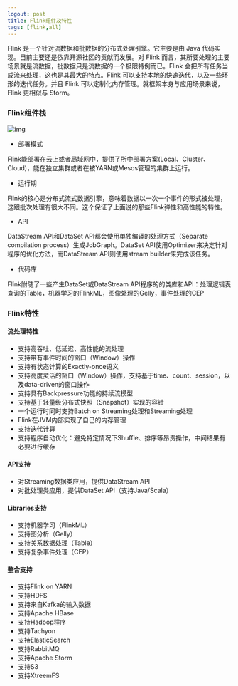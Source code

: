 ```yaml
---
logout: post
title: Flink组件及特性
tags: [flink,all]
---
```


Flink 是一个针对流数据和批数据的分布式处理引擎。它主要是由 Java 代码实现。目前主要还是依靠开源社区的贡献而发展。对 Flink 而言，其所要处理的主要场景就是流数据，批数据只是流数据的一个极限特例而已。Flink 会把所有任务当成流来处理，这也是其最大的特点。Flink 可以支持本地的快速迭代，以及一些环形的迭代任务。并且 Flink 可以定制化内存管理。就框架本身与应用场景来说，Flink 更相似与 Storm。

### Flink组件栈

![img](https://images2018.cnblogs.com/blog/861394/201803/861394-20180317153717434-2114291591.png)

- 部署模式

Flink能部署在云上或者局域网中，提供了所中部署方案(Local、Cluster、Cloud)，能在独立集群或者在被YARN或Mesos管理的集群上运行。

- 运行期

Flink的核心是分布式流式数据引擎，意味着数据以一次一个事件的形式被处理，这跟批次处理有很大不同。这个保证了上面说的那些Flink弹性和高性能的特性。

- API

DataStream API和DataSet API都会使用单独编译的处理方式（Separate compilation process）生成JobGraph。DataSet API使用Optimizer来决定针对程序的优化方法，而DataStream API则使用stream builder来完成该任务。

- 代码库

Flink附随了一些产生DataSet或DataStream API程序的的类库和API：处理逻辑表查询的Table，机器学习的FlinkML，图像处理的Gelly，事件处理的CEP

### Flink特性

#### 流处理特性

- 支持高吞吐、低延迟、高性能的流处理
- 支持带有事件时间的窗口（Window）操作
- 支持有状态计算的Exactly-once语义
- 支持高度灵活的窗口（Window）操作，支持基于time、count、session，以及data-driven的窗口操作
- 支持具有Backpressure功能的持续流模型
- 支持基于轻量级分布式快照（Snapshot）实现的容错
- 一个运行时同时支持Batch on Streaming处理和Streaming处理
- Flink在JVM内部实现了自己的内存管理
- 支持迭代计算
- 支持程序自动优化：避免特定情况下Shuffle、排序等昂贵操作，中间结果有必要进行缓存

#### API支持

- 对Streaming数据类应用，提供DataStream API
-  对批处理类应用，提供DataSet API（支持Java/Scala）

#### Libraries支持

- 支持机器学习（FlinkML）
- 支持图分析（Gelly）
- 支持关系数据处理（Table）
- 支持复杂事件处理（CEP）

#### 整合支持

- 支持Flink on YARN
- 支持HDFS
- 支持来自Kafka的输入数据
- 支持Apache HBase
- 支持Hadoop程序
- 支持Tachyon
- 支持ElasticSearch
- 支持RabbitMQ
- 支持Apache Storm
- 支持S3
- 支持XtreemFS

